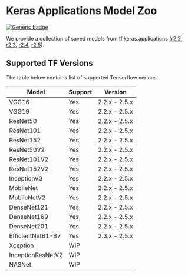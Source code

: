 

# Keras Applications Model Zoo

[![Generic badge](https://img.shields.io/badge/NPTK-0.1beta-blue.svg)]() 

We provide a collection of saved models from tf.keras.applications ([r2.2](https://www.tensorflow.org/versions/r2.2/api_docs/python/tf/keras/applications), [r2.3](https://www.tensorflow.org/versions/r2.3/api_docs/python/tf/keras/applications), [r2.4](https://www.tensorflow.org/versions/r2.4/api_docs/python/tf/keras/applications), [r2.5](https://www.tensorflow.org/versions/r2.5/api_docs/python/tf/keras/applications)). 



## Supported TF Versions

The table below contains list of supported Tensorflow verions.

| Model             | Support | Version       |
| ----------------- | ------- | ------------- |
| VGG16             | Yes     | 2.2.x - 2.5.x |
| VGG19             | Yes     | 2.2.x - 2.5.x |
| ResNet50          | Yes     | 2.2.x - 2.5.x |
| ResNet101         | Yes     | 2.2.x - 2.5.x |
| ResNet152         | Yes     | 2.2.x - 2.5.x |
| ResNet50V2        | Yes     | 2.2.x - 2.5.x |
| ResNet101V2       | Yes     | 2.2.x - 2.5.x |
| ResNet152V2       | Yes     | 2.2.x - 2.5.x |
| InceptionV3       | Yes     | 2.2.x - 2.5.x |
| MobileNet         | Yes     | 2.2.x - 2.5.x |
| MobileNetV2       | Yes     | 2.2.x - 2.5.x |
| DenseNet121       | Yes     | 2.2.x - 2.5.x |
| DenseNet169       | Yes     | 2.2.x - 2.5.x |
| DenseNet201       | Yes     | 2.2.x - 2.5.x |
| EfficientNetB1-B7 | Yes     | 2.3.x - 2.5.x |
| Xception          | WIP     |               |
| InceptionResNetV2 | WIP     |               |
| NASNet            | WIP     |               |
